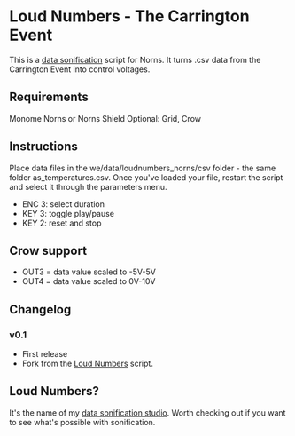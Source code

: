 # Loud Numbers - The Carrington Event

This is a [data sonification](https://www.loudnumbers.net/sonification) script for Norns. It turns .csv data from the Carrington Event into control voltages.

## Requirements

Monome Norns or Norns Shield
Optional: Grid, Crow

## Instructions

Place data files in the we/data/loudnumbers_norns/csv folder - the same folder as_temperatures.csv. Once you've loaded your file, restart the script and select it through the parameters menu.

- ENC 3: select duration
- KEY 3: toggle play/pause
- KEY 2: reset and stop

## Crow support

- OUT3 = data value scaled to -5V-5V
- OUT4 = data value scaled to 0V-10V

## Changelog

### v0.1

- First release
- Fork from the [Loud Numbers](https://github.com/duncangeere/loudnumbers_norns) script.

## Loud Numbers?

It's the name of my [data sonification studio](https://www.loudnumbers.net/). Worth checking out if you want to see what's possible with sonification.
